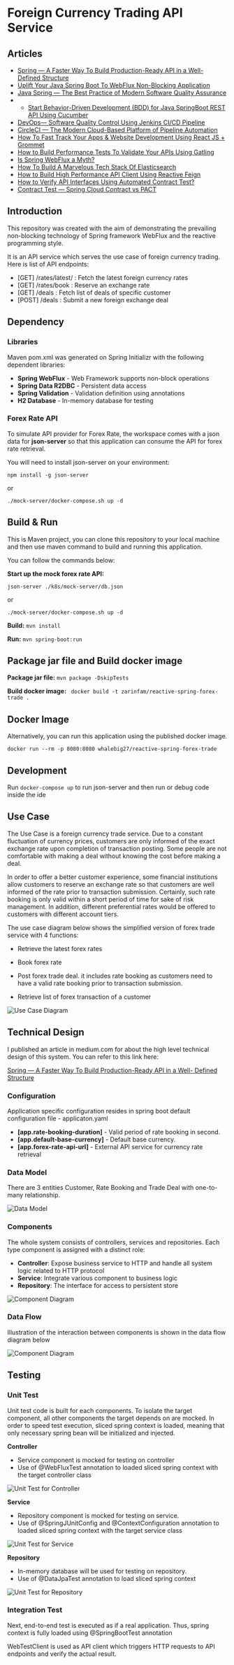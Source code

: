 
# Foreign Currency Trading API Service

## Articles

- [Spring — A Faster Way To Build Production-Ready API in a Well- Defined Structure](https://medium.com/dev-genius/spring-a-faster-way-to-build-production-ready-api-in-a-well-defined-structure-5b1730fa81dd)
- [Uplift Your Java Spring Boot To WebFlux Non-Blocking Application](https://blog.devgenius.io/uplift-your-java-spring-boot-to-webflux-non-blocking-application-7b207999e669)
- [Java Spring — The Best Practice of Modern Software Quality Assurance](https://blog.devgenius.io/java-spring-the-best-practice-of-modern-software-quality-assurance-e5aa66466627)
- - [Start Behavior-Driven Development (BDD) for Java SpringBoot REST API Using Cucumber](https://blog.devgenius.io/start-behavior-driven-development-bdd-for-java-springboot-rest-api-using-cucumber-f6b1754d93b1)
- [DevOps— Software Quality Control Using Jenkins CI/CD Pipeline](https://blog.devgenius.io/devops-software-quality-control-using-jenkins-ci-cd-pipeline-373ade18d738)
- [CircleCI — The Modern Cloud-Based Platform of Pipeline Automation](https://blog.devgenius.io/circleci-the-modern-cloud-based-platform-of-pipeline-automation-a5b293c9e171)
- [How To Fast Track Your Apps & Website Development Using React JS + Grommet](https://blog.devgenius.io/how-to-fast-track-your-apps-website-development-using-react-js-grommet-b54b1353a3e1)
- [How to Build Performance Tests To Validate Your APIs Using Gatling](https://medium.com/@gavinklfong/how-to-build-performance-tests-to-validate-your-apis-using-gatling-b91adaf08222)
- [Is Spring WebFlux a Myth?](https://blog.devgenius.io/is-spring-webflux-a-myth-4526c2f92413)
- [How To Build A Marvelous Tech Stack Of Elasticsearch](https://blog.devgenius.io/how-to-build-a-marvelous-tech-stack-of-elasticsearch-798bae89b13c)
- [How to Build High Performance API Client Using Reactive Feign](https://blog.devgenius.io/how-to-build-high-performance-api-client-using-reactive-feign-bae4b5053d12)
- [How to Verify API Interfaces Using Automated Contract Test?](https://blog.devgenius.io/how-to-verify-api-interfaces-using-automated-contract-test-7002cce5a306)
- [Contract Test — Spring Cloud Contract vs PACT](https://medium.com/dev-genius/contract-test-spring-cloud-contract-vs-pact-420450f20429)

## Introduction

This repository was created with the aim of demonstrating the prevailing non-blocking technology of Spring framework WebFlux and the reactive programming style.

It is an API service which serves the use case of foreign currency trading. Here is list of API endpoints:

- [GET] /rates/latest/<currency>  : Fetch the latest foreign currency rates
- [GET] /rates/book : Reserve an exchange rate
- [GET] /deals : Fetch list of deals of specific customer
- [POST] /deals : Submit a new foreign exchange deal

## Dependency

### Libraries

Maven pom.xml was generated on Spring Initializr with the following dependent libraries:

- **Spring WebFlux** - Web Framework supports non-block operations
- **Spring Data R2DBC** - Persistent data access
- **Spring Validation** - Validation definition using annotations
- **H2 Database** - In-memory database for testing

### Forex Rate API

To simulate API provider for Forex Rate, the workspace comes with a json data for **json-server** so that this application can consume the API for forex rate retrieval.

You will need to install json-server on your environment:

`npm install -g json-server`

or 

`./mock-server/docker-compose.sh up -d`


## Build & Run
	
This is Maven project, you can clone this repository to your local machine and then use maven command to build and running this application.

You can follow the commands below:

**Start up the mock forex rate API:**

`json-server ./k8s/mock-server/db.json` 

or

`./mock-server/docker-compose.sh up -d`

**Build:**
`mvn install`

**Run:**
`mvn spring-boot:run`

## Package jar file and Build docker image
**Package jar file:**
`mvn package -DskipTests`

**Build docker image:**
` docker build -t zarinfam/reactive-spring-forex-trade .`


## Docker Image

Alternatively, you can run this application using the published docker image.

`docker run --rm -p 8080:8080 whalebig27/reactive-spring-forex-trade`
	
## Development

Run `docker-compose up` to run json-server and then run or debug code inside the ide

## Use Case


The Use Case is a foreign currency trade service. Due to a constant fluctuation of currency prices, customers are only informed of the exact exchange rate upon completion of transaction posting. Some people are not comfortable with making a deal without knowing the cost before making a deal. 

In order to offer a better customer experience, some financial institutions allow customers to reserve an exchange rate so that customers are well informed of the rate prior to transaction submission. Certainly, such rate booking is only valid within a short period of time for sake of risk management. In addition, different preferential rates would be offered to customers with different account tiers.

The use case diagram below shows the simplified version of forex trade service with 4 functions:

- Retrieve the latest forex rates

- Book forex rate

- Post forex trade deal. it includes rate booking as customers need to have a valid rate booking prior to transaction submission.

- Retrieve list of forex transaction of a customer


![Use Case Diagram](https://raw.githubusercontent.com/gavinklfong/reactive-spring-forex-trade/master/blob/Use_Case.jpg)


## Technical Design

I published an article in medium.com for about the high level technical design of this system. You can refer to this link here:

[Spring — A Faster Way To Build Production-Ready API in a Well- Defined Structure](https://medium.com/dev-genius/spring-a-faster-way-to-build-production-ready-api-in-a-well-defined-structure-5b1730fa81dd)

### Configuration

Application specific configuration resides in spring boot default configuration file - applicaton.yaml

- **[app.rate-booking-duration]** - Valid period of rate booking in second.
- **[app.default-base-currency]** - Default base currency.
- **[app.forex-rate-api-url]** - External API service for currency rate retrieval

### Data Model

There are 3 entities Customer, Rate Booking and Trade Deal with one-to-many relationship.

![Data Model](https://raw.githubusercontent.com/gavinklfong/reactive-spring-forex-trade/master/blob/Data_Model.jpg?raw=true)


### Components

The whole system consists of controllers, services and repositories. Each type component is assigned with a distinct role:

- **Controller**:  Expose business service to HTTP and handle all system logic related to HTTP protocol
- **Service**: Integrate various component to business logic
- **Repository**: The interface for access to persistent store


![Component Diagram](https://raw.githubusercontent.com/gavinklfong/reactive-spring-forex-trade/master/blob/Component.jpg?raw=true)


### Data Flow

Illustration of the interaction between components is shown in the data flow diagram below

![Component Diagram](https://raw.githubusercontent.com/gavinklfong/reactive-spring-forex-trade/master/blob/Activity-Forex_Deal.jpg?raw=true)


## Testing

### Unit Test

Unit test code is built for each components. To isolate the target component, all other components the target depends on are mocked. In order to speed test execution, sliced spring context is loaded, meaning that only necessary spring bean will be initialized and injected.

**Controller**

- Service component is mocked for testing on controller
- Use of @WebFluxTest annotation to loaded sliced spring context with the target controller class

![Unit Test for Controller](https://raw.githubusercontent.com/gavinklfong/reactive-spring-forex-trade/master/blob/Testing-Unit_Test-Controller.jpg?raw=true)

**Service**

- Repository component is mocked for testing on service.
- Use of @SpringJUnitConfig and @ContextConfiguration annotation to loaded sliced spring context with the target service class

![Unit Test for Service](https://raw.githubusercontent.com/gavinklfong/reactive-spring-forex-trade/master/blob/Testing-Unit_Test-Service.jpg?raw=true)

**Repository**

- In-memory database will be used for testing on repository. 
- Use of @DataJpaTest annotation to load sliced spring context

![Unit Test for Repository](https://raw.githubusercontent.com/gavinklfong/reactive-spring-forex-trade/master/blob/Testing-Unit_Test-Repository.jpg?raw=true)


### Integration Test

Next, end-to-end test is executed as if a real application. Thus, spring context is fully loaded using @SpringBootTest annotation

WebTestClient is used as API client which triggers HTTP requests to API endpoints and verify the actual result.
